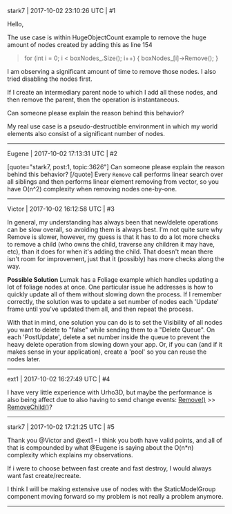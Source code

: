 stark7 | 2017-10-02 23:10:26 UTC | #1

Hello, 

The use case is within HugeObjectCount example to remove the huge amount of nodes created by adding this as line 154

> 	for (int i = 0; i < boxNodes_.Size(); i++)
	{
		boxNodes_[i]->Remove();
	}

I am observing a significant amount of time to remove those nodes. I also tried disabling the nodes first.

If I create an intermediary parent node to which I add all these nodes, and then remove the parent, then the operation is instantaneous.

Can someone please explain the reason behind this behavior? 

My real use case is a pseudo-destructible environment in which my world elements also consist of a significant number of nodes.

-------------------------

Eugene | 2017-10-02 17:13:31 UTC | #2

[quote="stark7, post:1, topic:3626"]
Can someone please explain the reason behind this behavior?
[/quote]
Every `Remove` call performs linear search over all siblings and then performs linear element removing from vector, so you have O(n^2) complexity when removing nodes one-by-one.

-------------------------

Victor | 2017-10-02 16:12:58 UTC | #3

In general, my understanding has always been that new/delete operations can be slow overall, so avoiding them is always best. I'm not quite sure why Remove is slower, however, my guess is that it has to do a lot more checks to remove a child (who owns the child, traverse any children it may have, etc), than it does for when it's adding the child. That doesn't mean there isn't room for improvement, just that it (possibly) has more checks along the way.

**Possible Solution**
Lumak has a Foliage example which handles updating a lot of foliage nodes at once. One particular issue he addresses is how to quickly update all of them without slowing down the process. If I remember correctly, the solution was to update a set number of nodes each 'Update' frame until you've updated them all, and then repeat the process. 

With that in mind, one solution you can do is to set the Visibility of all nodes you want to delete to "false" while sending them to a "Delete Queue". On each 'PostUpdate', delete a set number inside the queue to prevent the heavy delete operation from slowing down your app. Or, if you can (and if it makes sense in your application), create a 'pool' so you can reuse the nodes later.

-------------------------

ext1 | 2017-10-02 16:27:49 UTC | #4

I have very little experience with Urho3D, but maybe the performance is also being affect due to also having to send change events: [Remove()](https://github.com/urho3d/Urho3D/blob/master/Source/Urho3D/Scene/Node.cpp#L1111) >> [RemoveChild()](https://github.com/urho3d/Urho3D/blob/master/Source/Urho3D/Scene/Node.cpp#L2100)?

-------------------------

stark7 | 2017-10-02 17:21:25 UTC | #5

Thank you @Victor and @ext1 - I think you both have valid points, and all of that is compounded by what @Eugene is saying about the O(n*n) complexity which explains my observations.

If i were to choose between fast create and fast destroy, I would always want fast create/recreate.

I think I will be making extensive use of nodes with the StaticModelGroup component moving forward so my problem is not really a problem anymore.

-------------------------

